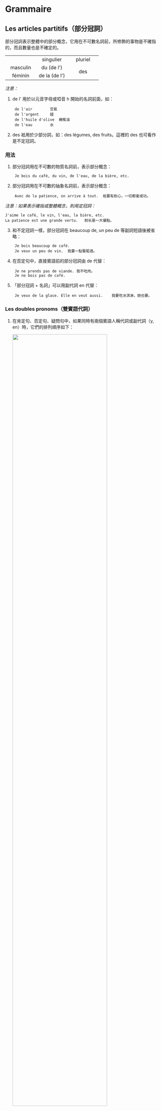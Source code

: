 # Grammaire
## Les articles partitifs（部分冠詞）
部分冠詞表示整體中的部分概念，它用在不可數名詞前，所修飾的事物是不確指的，而且數量也是不確定的。

<table>
    <tbody>
        <tr>
            <td width="33.33%"></td>
            <td width="33.33%" align="center">singulier</td>
            <td width="33.33%" align="center">pluriel</td>
        </tr>
        <tr>
            <td align="center">masculin</td>
            <td align="center">du (de l')</td>
            <td rowspan="2" align="center">des</td>
        </tr>
        <tr>
            <td align="center">féminin</td>
            <td align="center">de la (de l')</td>
        </tr>
    </tbody>
</table>

*注意：*
1. de l' 用於以元音字母或啞音 h 開始的名詞前面，如：

        de l'air		空氣
        de l'argent		錢
        de l'huile d'olive	橄㰖油
        de l'eau		水


2. des 衹用於少部分詞，如：des légumes, des fruits。這裡的 des 也可看作是不定冠詞。

### 用法

1. 部分冠詞用在不可數的物質名詞前，表示部分概念：

        Je bois du café, du vin, de l'eau, de la bière, etc.

2. 部分冠詞用在不可數的抽象名詞前，表示部分概念：

        Avec de la patience, on arrive à tout.	衹要有耐心，一切都會成功。

*注意：如果表示確指或整體概念，則用定冠詞：*

    J'aime le café, le vin, l'eau, la bière, etc.
    La patience est une grande vertu.	耐长是一大優點。

3. 和不定冠詞一樣，部分冠詞在 beaucoup de, un peu de 等副詞短語後被省略：

        Je bois beaucoup de café.
        Je veux un peu de vin.	我要一點葡萄酒。

4. 在否定句中，直接賓語前的部分冠詞由 de 代替：

        Je ne prends pas de viande.	我不吃肉。
        Je ne bois pas de café.

5. 「部分冠詞 + 名詞」可以用副代詞 en 代替：

        Je veux de la glace. Elle en veut aussi.	我要吃冰淇淋，她也要。

### Les doubles pronoms（雙賓語代詞）
1. 在肯定句、否定句、疑問句中，如果同時有兩個賓語人稱代詞或副代詞（y, en）時，它們的排列順序如下：

    <img src="https://raw.githubusercontent.com/wcshds/learn-french/master/%E6%B3%95%E8%AA%9E%E7%B6%9C%E5%90%88%E6%95%99%E7%A8%8B/images/Les%20doubles%20pronoms.svg" width="80%" />

    1. me, te, nous, vous 可以是直接或間接賓語，位於賓語排列順序的第一位：

            - Je vous donne le cahier ?
            - Oui, vous me le donnez.
            - Non, vous ne me le donnez pas.

    2. le, la, les 是直接賓語人稱代詞，排在 me, te, nous, vous 之後，其他代詞之前：

            Elle nous lit le texte. = Elle nous le lit.

    3. lui, leur 是間接賓語人稱代詞，其位置在 le, la, les 之後：

            Le professeur lui pose cette question. = Il la lui pose.
            Je montre les photos à mes amis. = Je les leur montre.

    4. 副代詞 y 位於倒數第二位：

            On voit les enfants au jardin. = On les y voit.

    5. 副代詞 en 排在最後：

            Ils nous servent du café. = Ils nous en servent.

2. 雙賓語代詞在命令式中的位置

    1. 在肯定命令句中，同時有兩個人稱代詞時，直接賓語 le, la, les 在前，間接賓語 moi, toi, lui, nous, vous, leur 在後，並全用連字號連接：

<table align="center">
    <tbody>
        <tr>
            <td width="200px" align="center">verbe</td>
            <td width="200px" align="center">
                le
                <br />
                la
                <br />
                les
            </td>
            <td width="200px" align="center">
                moi
                <br />
                toi
                <br />
                lui
                <br />
                nous
                <br />
                vous
                <br />
                leur
            </td>
        </tr>
    </tbody>
</table>

        Donne-moi le stylo. = Donne-le-moi.
        Montrez-nous votre voiture. = Montrez-la-nous.
        Donnez-leur le livre. = Donnez-le-leur.

<br />

    2. 在否定命令句中，雙賓語的位置和在直陳式中相同：

        Ne me donne pas le journal. = Ne me le donne pas.
        Ne leur lisez pas le texte maintenant. = Ne le leur lisez maintenant.

3. 

    



# Dialogue
(Laurent, ami français de Marc, vient le voir sur le campus. À midi, au resto U.)

Laurent : Comment est la cuisine de ton université ?

Marc : Excellente. Le menu varie chaque jour. Au repas de midi et du soir, il y a toujours de la viande, soit des côtelettes frites, soit un tranche de porc à la sauce de soja.

L : Avez-vous du poisson tous les jours ?

M : Pas tous les jours, mais nous avons plusieurs légumes : des choux, des navets, des carottes, des pommes de terre, des haricots et des petits pois selon la saison.

L : Vous prenez toujours du riz ?

M : Non, nous mangeons aussi des nouilles ou des petits pains cuits à la vapeur.

L : Alors, qu'est-ce que nous prenons aujourd'hui ?

M : Des nouilles. Veux-tu ?

L : Avec plaisir.

M : Tu prends du poisson ou de la viande ?

L : Du poisson.

M : Moi, je prends de la viande et du riz. J'ai faim.

L : Regarde, à la table voisine, on mange un rôti de bœuf. C'est très appétissant, ce plat.

M : Bon, alors je vais t'en apporter un. Tu veux boire quelque chose ? Du vin ou de la bière ?

L : Oui, j'aimerais bien une bière, s'il te plaît.

### 課文注釋
1. 描述食品與配料的關係時，通常用「主體 + à + 配料」的結構，如：

        un tranche de porc à la sauce de soja		豬肉薄片配醬油
        un café au lait				牛奶咖啡
        un gâteau au chocolat				巧克力蛋糕
        une tarte aux pommes				蘋果派

2. 在 des petits pains cuit à la vapeur 中 des 不用改爲 de，因爲 petits pains 作爲一個整體表示「饅頭」。

### Vocabulaire
1. avoir faim&emsp;&emsp;感到餓
2. un loup&emsp;&emsp;狼
3. une faim de loup&emsp;&emsp;極餓

        J'ai une faim de loup !	我很餓。（較多用於書面）

    口語中一般說：

        J'ai très très faim.
        Je meurs de faim.

4. Laurent&emsp;&emsp;洛朗（人名）
5. le campus&emsp;&emsp;校園

        sur le campus	校園裡

6. le resto U (le restaurant université)&emsp;&emsp;大學生食堂

        la cité U	大學城（在法國指的是「大學學生宿舍」）

7. la cuisine&emsp;&emsp;伙食

        la cuisine japonaise	日式料理
        faire la cuisine	做飯

8. excellent, excellente&emsp;&emsp;adj. 出色的
9. le menu&emsp;&emsp;菜單
10. varier&emsp;&emsp;vi. 變化，變動

        variable	adj. 有變化的
        invariable	adj. 不變的

11. un repas&emsp;&emsp;一頓飯（相當於英語中的 meal）

        les trois repas 	三餐

12. de la viande&emsp;&emsp;肉
13. soit ... soit ...&emsp;&emsp;要麽……要麽……
14. une côtelette&emsp;&emsp;排骨

        une côtelette frite 	炸排骨

15. frit, frite&emsp;&emsp;adj. 油炸的
16. une tranche&emsp;&emsp;片，薄片

        une tranche de porc 	一片豬肉

17. du porc&emsp;&emsp;豬肉
18. la sauce de soja&emsp;&emsp;醬油
19. du poisson&emsp;&emsp;魚
20. plusieurs&emsp;&emsp;adj.indéf. 好幾個
21. des légumes&emsp;&emsp;n.m.pl. 蔬菜
22. un chou (des choux)&emsp;&emsp;卷心菜
23. le navet&emsp;&emsp;白蘿卜
24. la carotte&emsp;&emsp;胡蘿卜
25. une pomme de terre&emsp;&emsp;土豆
26. des haricots&emsp;&emsp;n.m.pl. 刀豆，四季豆

    haricots 的 h 是噓音，不可以聯誦

27. des petits pois&emsp;&emsp;n.m.pl. 豌豆
28. selon&emsp;&emsp;prép. 根據
29. du riz&emsp;&emsp;n.m. 米飯；稻
30. manger&emsp;&emsp;v.t. 吃

    變位（第一組）：

        je mange
        tu manges
        il (elle) mange
        nous mangeons
        vous mangez
        ils (elles) mangent

    <br />

        Exp. manger du pain 	吃麫包
        manger un bifteck 	吃一份牛排

        manger comme quatre 	吃得很多
        manger comme un oiseau 	吃得很少
        manger comme un cochon 	吃相不好

        La vengeance est un plat qui se mange froid. 	君子報仇，十年不晚。

31. des nouilles&emsp;&emsp;n.f.pl. 麫條
32. ou&emsp;&emsp;conj. 或者
33. un petit pain cuit à la vapeur&emsp;&emsp;饅頭
34. vouloir&emsp;&emsp;v.t. 想要，願意

    變位（第三組）：

        je veux
        tu veux
        il (elle) veut
        nous voulons
        vous voulez
        ils (elles) veulent

    <br />

        Exp. - Veux-tu des nouilles - Non, je n'en veux pas.

    * vouloir + v.

        Exp. « Je veux être Chateaubriand ou rien. » Victor Hugo
        Je voudrais bien connaître cette dame.
        Qu'est-ce que ça veut dire ?	這是什麽意思？

        Vouloir, c'est pouvoir.	有志者事竟成。

35. avec plaisir&emsp;&emsp;非常樂意
36. une table&emsp;&emsp;桌子，餐桌
37. voisin, voisine&emsp;&emsp;adj. 隔壁的，鄰近的
38. apporter&emsp;&emsp;v.t. 拿來，帶來

        Exp. Allez chercher ce livre et apportez-le-moi.
        Il nous apporte toujours un petit cadeau.
        Le facteur apporte des courriers.	郵遞員帶來郵件

39. le rôti de bœuf&emsp;&emsp;烤牛肉
40. un plat&emsp;&emsp;一道菜
41. appétissant, appétissante&emsp;&emsp;adj. 引起食欲的
42. boire&emsp;&emsp;v.t. 喝

    變位（第三組）：

        je bois
        tu bois
        il (elle) boit
        nous buvons
        vous buvez
        ils (elles) boivent

    * boire + qch.

            Exp. boire du vin/du lait/une tasse de thé/un café

            Ce n'est pas la mer à boire.	又不是要去喝大海。（事情沒那麽難。）
            Elle regarde le conférencier et boit ses paroles.

            Il boit comme un trou.	他酗酒。

            boisson(s) chaude(s) / fraîche(s) / froide(s)	熱飲 / 冷飲

43. du vin&emsp;&emsp;葡萄酒
44. de la bière&emsp;&emsp;啤酒